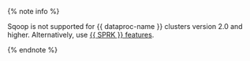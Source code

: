 {% note info %}

Sqoop is not supported for {{ dataproc-name }} clusters version 2.0 and higher. Alternatively, use [{{ SPRK }} features](https://spark.apache.org/docs/3.0.3/sql-data-sources-jdbc.html).

{% endnote %}
